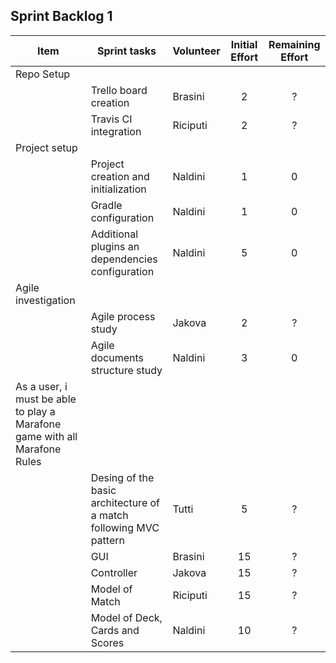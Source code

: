 ## Sprint Backlog 1 

|Item | Sprint tasks | Volunteer | Initial Effort | Remaining Effort
|--------|---------------------------|----------|:----:|:---:|
|Repo Setup|||||
| | Trello board creation| Brasini | 2 | ?|
| | Travis CI integration| Riciputi | 2 | ?|
|Project setup|||||
| |Project creation and initialization| Naldini | 1 | 0|
| |Gradle configuration| Naldini | 1 | 0|
| |Additional plugins an dependencies configuration| Naldini | 5 | 0|
|Agile investigation|||||
| |Agile process study| Jakova | 2 | ?|
| |Agile documents structure study| Naldini | 3 | 0|
|As a user, i must be able to play a Marafone game with all Marafone Rules|||||
| | Desing of the basic architecture of a match following MVC pattern| Tutti | 5 | ?|
| | GUI| Brasini | 15 | ?|
| | Controller| Jakova | 15 | ?|
| | Model of Match| Riciputi | 15 | ?|
| | Model of Deck, Cards and Scores| Naldini | 10 | ?|


